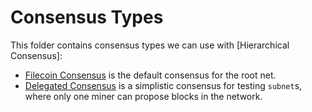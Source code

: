 # Consensus Types

This folder contains consensus types we can use with [Hierarchical Consensus]:
* [Filecoin Consensus](./fil_cns) is the default consensus for the root net.
* [Delegated Consensus](./deleg_cns) is a simplistic consensus for testing `subnet`s, where only one miner can propose blocks in the network.

